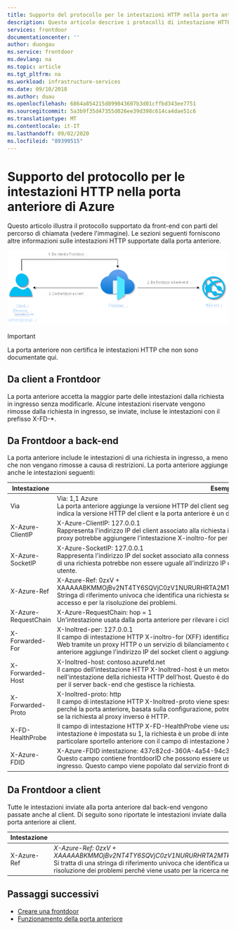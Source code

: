 ```yaml
---
title: Supporto del protocollo per le intestazioni HTTP nella porta anteriore di Azure | Microsoft Docs
description: Questo articolo descrive i protocolli di intestazione HTTP supportati dalla porta anteriore.
services: frontdoor
documentationcenter: ''
author: duongau
ms.service: frontdoor
ms.devlang: na
ms.topic: article
ms.tgt_pltfrm: na
ms.workload: infrastructure-services
ms.date: 09/10/2018
ms.author: duau
ms.openlocfilehash: 6864a854215d899043607b3d01cffbd343ee7751
ms.sourcegitcommit: 5a3b9f35d47355d026ee39d398c614ca4dae51c6
ms.translationtype: MT
ms.contentlocale: it-IT
ms.lasthandoff: 09/02/2020
ms.locfileid: "89399515"
---
```

# <a name="protocol-support-for-http-headers-in-azure-front-door"></a>Supporto del protocollo per le intestazioni HTTP nella porta anteriore di Azure
Questo articolo illustra il protocollo supportato da front-end con parti del percorso di chiamata (vedere l'immagine). Le sezioni seguenti forniscono altre informazioni sulle intestazioni HTTP supportate dalla porta anteriore.

![Protocollo intestazioni HTTP front door di Azure][1]

>[!IMPORTANT]
>La porta anteriore non certifica le intestazioni HTTP che non sono documentate qui.

## <a name="client-to-front-door"></a>Da client a Frontdoor
La porta anteriore accetta la maggior parte delle intestazioni dalla richiesta in ingresso senza modificarle. Alcune intestazioni riservate vengono rimosse dalla richiesta in ingresso, se inviate, incluse le intestazioni con il prefisso X-FD-*.

## <a name="front-door-to-backend"></a>Da Frontdoor a back-end

La porta anteriore include le intestazioni di una richiesta in ingresso, a meno che non vengano rimosse a causa di restrizioni. La porta anteriore aggiunge anche le intestazioni seguenti:

| Intestazione  | Esempio e descrizione |
| ------------- | ------------- |
| Via |  Via: 1,1 Azure </br> La porta anteriore aggiunge la versione HTTP del client seguita da *Azure* come valore per l'intestazione via. Questa intestazione indica la versione HTTP del client e la porta anteriore è un destinatario intermedio per la richiesta tra il client e il back-end.  |
| X-Azure-ClientIP | X-Azure-ClientIP: 127.0.0.1 </br> Rappresenta l'indirizzo IP del client associato alla richiesta in fase di elaborazione. Ad esempio, una richiesta proveniente da un proxy potrebbe aggiungere l'intestazione X-inoltro-for per indicare l'indirizzo IP del chiamante originale. |
| X-Azure-SocketIP |  X-Azure-SocketIP: 127.0.0.1 </br> Rappresenta l'indirizzo IP del socket associato alla connessione TCP da cui ha origine la richiesta corrente. L'indirizzo IP del client di una richiesta potrebbe non essere uguale all'indirizzo IP del socket perché può essere sovrascritto arbitrariamente da un utente.|
| X-Azure-Ref |  X-Azure-Ref: 0zxV + XAAAAABKMMOjBv2NT4TY6SQVjC0zV1NURURHRTA2MTkANDM3YzgyY2QtMzYwYS00YTU0LTk0YzMtNWZmNzA3NjQ3Nzgz </br> Stringa di riferimento univoca che identifica una richiesta servita dalla porta anteriore. Viene usato per la ricerca nei log di accesso e per la risoluzione dei problemi.|
| X-Azure-RequestChain |  X-Azure-RequestChain: hop = 1 </br> Un'intestazione usata dalla porta anteriore per rilevare i cicli di richiesta e gli utenti non devono assumere una dipendenza. |
| X-Forwarded-For | X-Inoltred-per: 127.0.0.1 </br> Il campo di intestazione HTTP X-inoltro-for (XFF) identifica spesso l'indirizzo IP di origine di un client che si connette a un server Web tramite un proxy HTTP o un servizio di bilanciamento del carico. Se è presente un'intestazione XFF esistente, la porta anteriore aggiunge l'indirizzo IP del socket client o aggiunge l'intestazione XFF con l'indirizzo IP del socket client. |
| X-Forwarded-Host | X-Inoltred-host: contoso.azurefd.net </br> Il campo dell'intestazione HTTP X-Inoltred-host è un metodo comune usato per identificare l'host originale richiesto dal client nell'intestazione della richiesta HTTP dell'host. Questo è dovuto al fatto che il nome host da sportello anteriore potrebbe differire per il server back-end che gestisce la richiesta. |
| X-Forwarded-Proto | X-Inoltred-proto: http </br> Il campo di intestazione HTTP X-Inoltred-proto viene spesso usato per identificare il protocollo di origine di una richiesta HTTP perché la porta anteriore, basata sulla configurazione, potrebbe comunicare con il back-end tramite HTTPS. Questo vale anche se la richiesta al proxy inverso è HTTP. |
| X-FD-HealthProbe | Il campo di intestazione HTTP X-FD-HealthProbe viene usato per identificare il probe di integrità dalla porta anteriore. Se questa intestazione è impostata su 1, la richiesta è un probe di integrità. È possibile usare quando si vuole limitare l'accesso da un particolare sportello anteriore con il campo di intestazione X-Inoltred-host. |
|X-Azure-FDID | X-Azure-FDID intestazione: 437c82cd-360A-4a54-94c3-5ff707647783 </br> Questo campo contiene frontdoorID che possono essere usati per identificare la porta anteriore da cui provengono le richieste in ingresso. Questo campo viene popolato dal servizio front door. | 

## <a name="front-door-to-client"></a>Da Frontdoor a client

Tutte le intestazioni inviate alla porta anteriore dal back-end vengono passate anche al client. Di seguito sono riportate le intestazioni inviate dalla porta anteriore ai client.

| Intestazione  | Esempio |
| ------------- | ------------- |
| X-Azure-Ref |  *X-Azure-Ref: 0zxV + XAAAAABKMMOjBv2NT4TY6SQVjC0zV1NURURHRTA2MTkANDM3YzgyY2QtMzYwYS00YTU0LTk0YzMtNWZmNzA3NjQ3Nzgz* </br> Si tratta di una stringa di riferimento univoca che identifica una richiesta servita da Frontdoor. Questo è fondamentale per la risoluzione dei problemi perché viene usato per la ricerca nei log di accesso.|

## <a name="next-steps"></a>Passaggi successivi

- [Creare una frontdoor](quickstart-create-front-door.md)
- [Funzionamento della porta anteriore](front-door-routing-architecture.md)

<!--Image references-->
[1]: ./media/front-door-http-headers-protocol/front-door-protocol-summary.png
